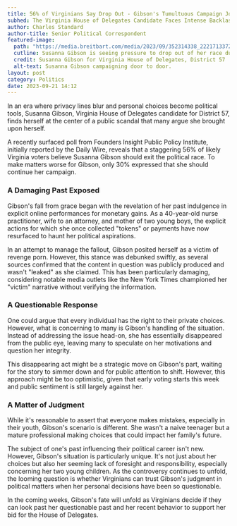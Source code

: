 ```yaml
---
title: 56% of Virginians Say Drop Out - Gibson's Tumultuous Campaign Journey
subhed: The Virginia House of Delegates Candidate Faces Intense Backlash 
author: Charles Standard
author-title: Senior Political Correspondent
featured-image: 
  path: "https://media.breitbart.com/media/2023/09/352314338_222171337268867_8186798776914426668_n-640x480.jpg"
  cutline: Susanna Gibson is seeing pressure to drop out of her race due to previous porn performance.
  credit: Susanna Gibson for Virginia House of Delegates, District 57
  alt-text: Susanna Gibson campaigning door to door.
layout: post
category: Politics
date: 2023-09-21 14:12
---
```


In an era where privacy lines blur and personal choices become political tools, Susanna Gibson, Virginia House of Delegates candidate for District 57, finds herself at the center of a public scandal that many argue she brought upon herself.

A recently surfaced poll from Founders Insight Public Policy Institute, initially reported by the Daily Wire, reveals that a staggering 56% of likely Virginia voters believe Susanna Gibson should exit the political race. To make matters worse for Gibson, only 30% expressed that she should continue her campaign.

### A Damaging Past Exposed

Gibson's fall from grace began with the revelation of her past indulgence in explicit online performances for monetary gains. As a 40-year-old nurse practitioner, wife to an attorney, and mother of two young boys, the explicit actions for which she once collected "tokens" or payments have now resurfaced to haunt her political aspirations.

In an attempt to manage the fallout, Gibson posited herself as a victim of revenge porn. However, this stance was debunked swiftly, as several sources confirmed that the content in question was publicly produced and wasn't "leaked" as she claimed. This has been particularly damaging, considering notable media outlets like the New York Times championed her "victim" narrative without verifying the information.

### A Questionable Response

One could argue that every individual has the right to their private choices. However, what is concerning to many is Gibson's handling of the situation. Instead of addressing the issue head-on, she has essentially disappeared from the public eye, leaving many to speculate on her motivations and question her integrity.

This disappearing act might be a strategic move on Gibson's part, waiting for the story to simmer down and for public attention to shift. However, this approach might be too optimistic, given that early voting starts this week and public sentiment is still largely against her.

### A Matter of Judgment

While it's reasonable to assert that everyone makes mistakes, especially in their youth, Gibson's scenario is different. She wasn't a naive teenager but a mature professional making choices that could impact her family's future.

The subject of one's past influencing their political career isn't new. However, Gibson's situation is particularly unique. It's not just about her choices but also her seeming lack of foresight and responsibility, especially concerning her two young children. As the controversy continues to unfold, the looming question is whether Virginians can trust Gibson's judgment in political matters when her personal decisions have been so questionable.

In the coming weeks, Gibson's fate will unfold as Virginians decide if they can look past her questionable past and her recent behavior to support her bid for the House of Delegates.
